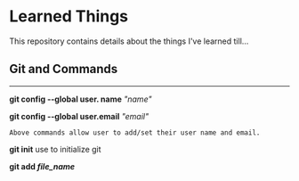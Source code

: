 # Learned Things
This repository contains details about the things I've learned till...

## Git and Commands
****

**git config --global user. name** _"name"_ 

**git config --global user.email**  _"email"_ 

    Above commands allow user to add/set their user name and email.

**git init** use to initialize git

**git add _file_name_**